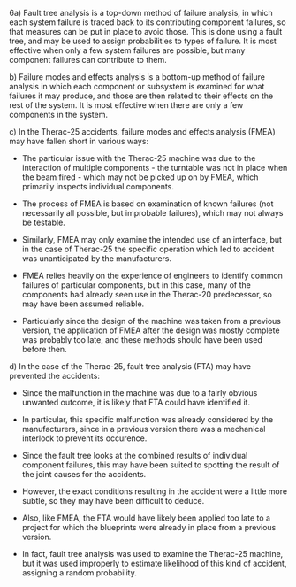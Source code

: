 6a) Fault tree analysis is a top-down method of failure analysis, in which each system failure is traced back to its contributing component failures, so that measures can be put in place to avoid those. This is done using a fault tree, and may be used to assign probabilities to types of failure. It is most effective when only a few system failures are possible, but many component failures can contribute to them.

b) Failure modes and effects analysis is a bottom-up method of failure analysis in which each component or subsystem is examined for what failures it may produce, and those are then related to their effects on the rest of the system. It is most effective when there are only a few components in the system.

c) In the Therac-25 accidents, failure modes and effects analysis (FMEA) may have fallen short in various ways:

- The particular issue with the Therac-25 machine was due to the interaction of multiple components - the turntable was not in place when the beam fired - which may not be picked up on by FMEA, which primarily inspects individual components.

- The process of FMEA is based on examination of known failures (not necessarily all possible, but improbable failures), which may not always be testable.

- Similarly, FMEA may only examine the intended use of an interface, but in the case of Therac-25 the specific operation which led to accident was unanticipated by the manufacturers.

- FMEA relies heavily on the experience of engineers to identify common failures of particular components, but in this case, many of the components had already seen use in the Therac-20 predecessor, so may have been assumed reliable.

- Particularly since the design of the machine was taken from a previous version, the application of FMEA after the design was mostly complete was probably too late, and these methods should have been used before then.

d) In the case of the Therac-25, fault tree analysis (FTA) may have prevented the accidents:

- Since the malfunction in the machine was due to a fairly obvious unwanted outcome, it is likely that FTA could have identified it.

- In particular, this specific malfunction was already considered by the manufacturers, since in a previous version there was a mechanical interlock to prevent its occurence.

- Since the fault tree looks at the combined results of individual component failures, this may have been suited to spotting the result of the joint causes for the accidents.

- However, the exact conditions resulting in the accident were a little more subtle, so they may have been difficult to deduce.

- Also, like FMEA, the FTA would have likely been applied too late to a project for which the blueprints were already in place from a previous version.

- In fact, fault tree analysis was used to examine the Therac-25 machine, but it was used improperly to estimate likelihood of this kind of accident, assigning a random probability.
